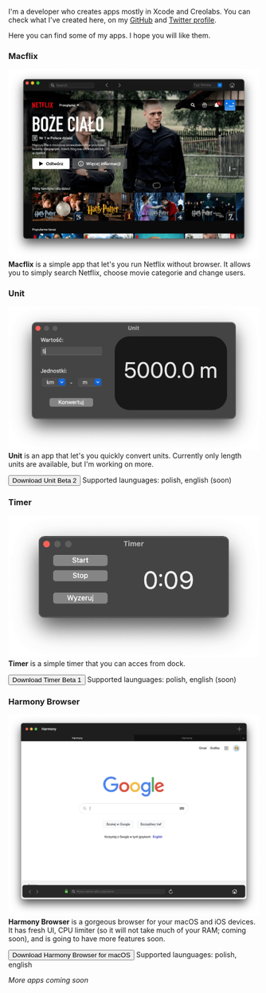 I'm a developer who creates apps mostly in Xcode and Creolabs. You can check what I've created here, on my [GitHub](https://github.com/wiktorwojcik112) and [Twitter profile](https://twitter.com/WiktorW2). 

Here you can find some of my apps. I hope you will like them.

### Macflix
![Macflix](Macflix.png)
**Macflix** is a simple app that let's you run Netflix without browser. It allows you to simply search Netflix, choose movie categorie and change users.

### Unit
![Unit](Unit.png)
**Unit** is an app that let's you quickly convert units. Currently only length units are available, but I'm working on more.

<INPUT TYPE="button" VALUE="Download Unit Beta 2" onClick="self.location.href=('https://github.com/wiktorwojcik112/Unit/releases/download/beta/Unit.app.zip')">
Supported launguages: polish, english (soon)
  
### Timer
![Timer](Timer.png)
**Timer** is a simple timer that you can acces from dock.
  
<INPUT TYPE="button" VALUE="Download Timer Beta 1" onClick="self.location.href=('https://github.com/wiktorwojcik112/Timer/releases/download/beta/Timer.dmg')">
  Supported launguages: polish, english (soon)
  
### Harmony Browser
![Harmony](Harmony.png)
**Harmony Browser** is a gorgeous browser for your macOS and iOS devices. It has fresh UI, CPU limiter (so it will not take much of your RAM; coming soon), and is going to have more features soon.
  
  <INPUT TYPE="button" VALUE="Download Harmony Browser for macOS" onClick="self.location.href=('https://github.com/wiktorwojcik112/HarmonyBrowser/releases/download/macOS/Harmony.app.zip')">
  Supported launguages: polish, english
  
  
_More apps coming soon_
